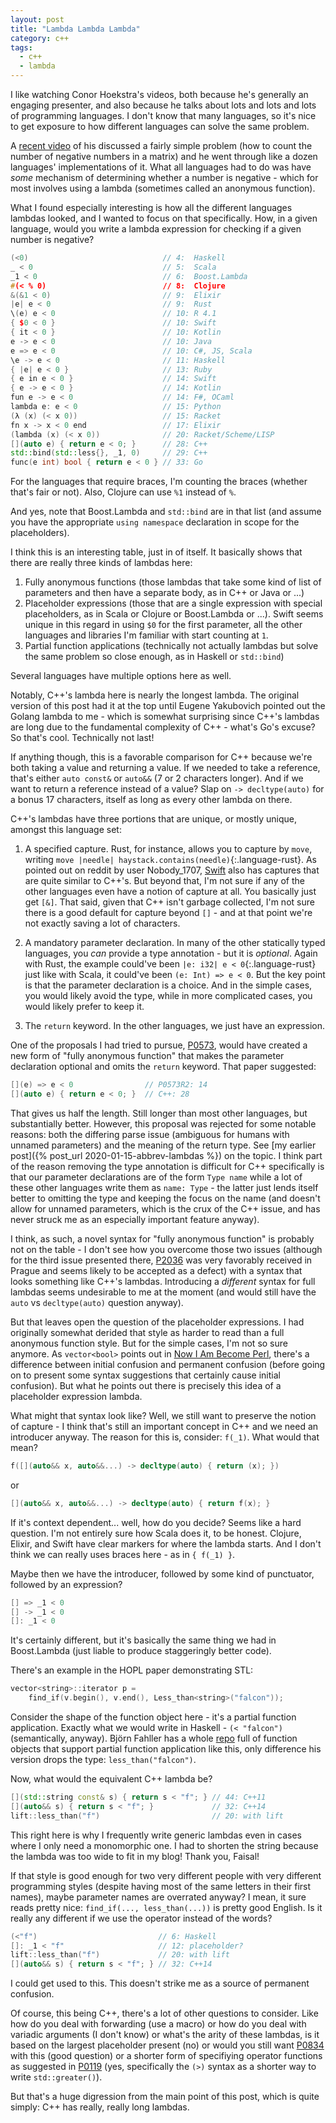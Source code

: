```yaml
---
layout: post
title: "Lambda Lambda Lambda"
category: c++
tags:
  - c++
  - lambda
---
```


I like watching Conor Hoekstra's videos, both because he's generally an engaging presenter, and also because he talks about lots and lots and lots of programming languages. I don't know that many languages, so it's nice to get exposure to how different languages can solve the same problem.

A [recent video](https://www.youtube.com/watch?v=pDbDtGn1PXk) of his discussed a fairly simple problem (how to count the number of negative numbers in a matrix) and he went through like a dozen languages' implementations of it. What all languages had to do was have _some_ mechanism of determining whether a number is negative - which for most involves using a lambda (sometimes called an anonymous function).

What I found especially interesting is how all the different languages lambdas looked, and I wanted to focus on that specifically. How, in a given language, would you write a lambda expression for checking if a given number is negative?

```cpp
(<0)                              // 4:  Haskell
_ < 0                             // 5:  Scala
_1 < 0                            // 6:  Boost.Lambda
#(< % 0)                          // 8:  Clojure
&(&1 < 0)                         // 9:  Elixir
|e| e < 0                         // 9:  Rust
\(e) e < 0                        // 10: R 4.1
{ $0 < 0 }                        // 10: Swift
{ it < 0 }                        // 10: Kotlin
e -> e < 0                        // 10: Java
e => e < 0                        // 10: C#, JS, Scala
\e -> e < 0                       // 11: Haskell
{ |e| e < 0 }                     // 13: Ruby
{ e in e < 0 }                    // 14: Swift
{ e -> e < 0 }                    // 14: Kotlin
fun e -> e < 0                    // 14: F#, OCaml
lambda e: e < 0                   // 15: Python
(λ (x) (< x 0))                   // 15: Racket
fn x -> x < 0 end                 // 17: Elixir
(lambda (x) (< x 0))              // 20: Racket/Scheme/LISP
[](auto e) { return e < 0; }      // 28: C++
std::bind(std::less{}, _1, 0)     // 29: C++
func(e int) bool { return e < 0 } // 33: Go
```

For the languages that require braces, I'm counting the braces (whether that's fair or not). Also, Clojure can use `%1` instead of `%`.

And yes, note that Boost.Lambda and `std::bind` are in that list (and assume you have the appropriate `using namespace` declaration in scope for the placeholders).

I think this is an interesting table, just in of itself. It basically shows that there are really three kinds of lambdas here:

1. Fully anonymous functions (those lambdas that take some kind of list of parameters and then have a separate body, as in C++ or Java or ...)
2. Placeholder expressions (those that are a single expression with special placeholders, as in Scala or Clojure or Boost.Lambda or ...). Swift seems unique in this regard in using `$0` for the first parameter, all the other languages and libraries I'm familiar with start counting at `1`. 
3. Partial function applications (technically not actually lambdas but solve the same problem so close enough, as in Haskell or `std::bind`)

Several languages have multiple options here as well.

Notably, C++'s lambda here is nearly the longest lambda. The original version of this post had it at the top until Eugene Yakubovich pointed out the Golang lambda to me - which is somewhat surprising since C++'s lambdas are long due to the fundamental complexity of C++ - what's Go's excuse? So that's cool. Technically not last!

If anything though, this is a favorable comparison for C++ because we're both taking a value and returning a value. If we needed to take a reference, that's either `auto const&` or `auto&&` (7 or 2 characters longer). And if we want to return a reference instead of a value? Slap on `-> decltype(auto)` for a bonus 17 characters, itself as long as every other lambda on there. 

C++'s lambdas have three portions that are unique, or mostly unique, amongst this language set:

1. A specified capture. Rust, for instance, allows you to capture by `move`, writing `move |needle| haystack.contains(needle)`{:.language-rust}. As pointed out on reddit by user Nobody_1707, [Swift](https://docs.swift.org/swift-book/ReferenceManual/Expressions.html#ID544) also has captures that are quite similar to C++'s. But beyond that, I'm not sure if any of the other languages even have a notion of capture at all. You basically just get `[&]`. That said, given that C++ isn't garbage collected, I'm not sure there is a good default for capture beyond `[]` - and at that point we're not exactly saving a lot of characters.

2. A mandatory parameter declaration. In many of the other statically typed languages, you _can_ provide a type annotation - but it is _optional_. Again with Rust, the example could've been `|e: i32| e < 0`{:.language-rust} just like with Scala, it could've been `(e: Int) => e < 0`. But the key point is that the parameter declaration is a choice. And in the simple cases, you would likely avoid the type, while in more complicated cases, you would likely prefer to keep it.

3. The `return` keyword. In the other languages, we just have an expression.

One of the proposals I had tried to pursue, [P0573](https://wg21.link/p0573), would have  created a new form of "fully anonymous function" that makes the parameter declaration optional and omits the `return` keyword. That paper suggested:

```cpp
[](e) => e < 0                // P0573R2: 14
[](auto e) { return e < 0; }  // C++: 28
```

That gives us half the length. Still longer than most other languages, but substantially better. However, this proposal was rejected for some notable reasons: both the differing parse issue (ambiguous for humans with unnamed parameters) and the meaning of the return type. See [my earlier post]({% post_url 2020-01-15-abbrev-lambdas %}) on the topic. I think part of the reason removing the type annotation is difficult for C++ specifically is that our parameter declarations are of the form `Type name` while a lot of these other languages write them as `name: Type` - the latter just lends itself better to omitting the type and keeping the focus on the name (and doesn't allow for unnamed parameters, which is the crux of the C++ issue, and has never struck me as an especially important feature anyway).

I think, as such, a novel syntax for "fully anonymous function" is probably not on the table - I don't see how you overcome those two issues (although for the third issue presented there, [P2036](https://wg21.link/p2036) was very favorably received in Prague and seems likely to be accepted as a defect) with a syntax that looks something like C++'s lambdas. Introducing a _different_ syntax for full lambdas seems undesirable to me at the moment (and would still have the `auto` vs `decltype(auto)` question anyway).

But that leaves open the question of the placeholder expressions. I had originally somewhat derided that style as harder to read than a full anonymous function style. But for the simple cases, I'm not so sure anymore. As `vector<bool>` points out in [Now I Am Become Perl](https://vector-of-bool.github.io/2018/10/31/become-perl.html), there's a difference between initial confusion and permanent confusion (before going on to present some syntax suggestions that certainly cause initial confusion). But what he points out there is precisely this idea of a placeholder expression lambda.

What might that syntax look like? Well, we still want to preserve the notion of capture - I think that's still an important concept in C++ and we need an introducer anyway. The reason for this is, consider: `f(_1)`. What would that mean?

```cpp
f([](auto&& x, auto&&...) -> decltype(auto) { return (x); })
```
or
```cpp
[](auto&& x, auto&&...) -> decltype(auto) { return f(x); }
```

If it's context dependent... well, how do you decide? Seems like a hard question. I'm not entirely sure how Scala does it, to be honest. Clojure, Elixir, and Swift have clear markers for where the lambda starts. And I don't think we can really uses braces here - as in `{ f(_1) }`.

Maybe then we have the introducer, followed by some kind of punctuator, followed by an expression?

```cpp
[] => _1 < 0
[] -> _1 < 0
[]: _1 < 0
```

It's certainly different, but it's basically the same thing we had in Boost.Lambda (just liable to produce staggeringly better code).

There's an example in the HOPL paper demonstrating STL:

```cpp
vector<string>::iterator p =
    find_if(v.begin(), v.end(), Less_than<string>("falcon"));
```

Consider the shape of the function object here - it's a partial function application. Exactly what we would write in Haskell - `(< "falcon")` (semantically, anyway). Björn Fahller has a whole [repo](https://github.com/rollbear/lift) full of function objects that support partial function application like this, only difference his version drops the type:  `less_than("falcon")`.

Now, what would the equivalent C++ lambda be?
```cpp
[](std::string const& s) { return s < "f"; } // 44: C++11
[](auto&& s) { return s < "f"; }             // 32: C++14
lift::less_than("f")                         // 20: with lift 
```

This right here is why I frequently write generic lambdas even in cases where I only need a monomorphic one. I had to shorten the string because the lambda was too wide to fit in my blog! Thank you, Faisal!

If that style is good enough for two very different people with very different programming styles (despite having most of the same letters in their first names), maybe parameter names are overrated anyway? I mean, it sure reads pretty nice: `find_if(..., less_than(...))` is pretty good English. Is it really any different if we use the operator instead of the words?

```cpp
(<"f")                           // 6: Haskell
[]: _1 < "f"                     // 12: placeholder?
lift::less_than("f")             // 20: with lift 
[](auto&& s) { return s < "f"; } // 32: C++14
```

I could get used to this. This doesn't strike me as a source of permanent confusion.

Of course, this being C++, there's a lot of other questions to consider. Like how do you deal with forwarding (use a macro) or how do you deal with variadic arguments (I don't know) or what's the arity of these lambdas, is it based on the largest placeholder present (no) or would you still want [P0834](https://wg21.link/p0834) with this (good question) or a shorter form of specifiying operator functions as suggested in [P0119](https://wg21.link/p0119) (yes, specifically the `(>)` syntax as a shorter way to write `std::greater()`).

But that's a huge digression from the main point of this post, which is quite simply: C++ has really, really long lambdas.
